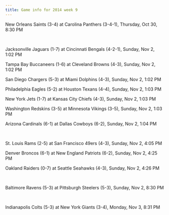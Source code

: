 ```yaml
---
title: Game info for 2014 week 9
---
```

New Orleans Saints (3-4) at Carolina Panthers (3-4-1), Thursday, Oct 30, 8:30 PM


<br/>

Jacksonville Jaguars (1-7) at Cincinnati Bengals (4-2-1), Sunday, Nov 2, 1:02 PM

Tampa Bay Buccaneers (1-6) at Cleveland Browns (4-3), Sunday, Nov 2, 1:02 PM

San Diego Chargers (5-3) at Miami Dolphins (4-3), Sunday, Nov 2, 1:02 PM

Philadelphia Eagles (5-2) at Houston Texans (4-4), Sunday, Nov 2, 1:03 PM

New York Jets (1-7) at Kansas City Chiefs (4-3), Sunday, Nov 2, 1:03 PM

Washington Redskins (3-5) at Minnesota Vikings (3-5), Sunday, Nov 2, 1:03 PM

Arizona Cardinals (6-1) at Dallas Cowboys (6-2), Sunday, Nov 2, 1:04 PM


<br/>

St. Louis Rams (2-5) at San Francisco 49ers (4-3), Sunday, Nov 2, 4:05 PM

Denver Broncos (6-1) at New England Patriots (6-2), Sunday, Nov 2, 4:25 PM

Oakland Raiders (0-7) at Seattle Seahawks (4-3), Sunday, Nov 2, 4:26 PM


<br/>

Baltimore Ravens (5-3) at Pittsburgh Steelers (5-3), Sunday, Nov 2, 8:30 PM


<br/>

Indianapolis Colts (5-3) at New York Giants (3-4), Monday, Nov 3, 8:31 PM

